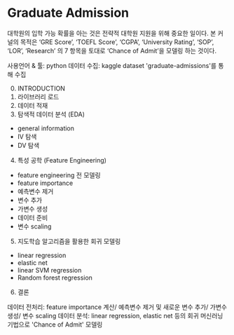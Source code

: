 # Graduate Admission

대학원의 입학 가능 확률을 아는 것은 전략적 대학원 지원을 위해 중요한 일이다. 
본 커널의 목적은 ‘GRE Score’, ‘TOEFL Score’, ‘CGPA’, ‘University Rating’, ‘SOP’, ‘LOR’, ‘Research’ 의 7 항목을 토대로 ‘Chance of Admit’을 모델링 하는 것이다.

사용언어 & 툴: python
데이터 수집: kaggle dataset 'graduate-admissions'를 통해 수집

0. INTRODUCTION
1. 라이브러리 로드
2. 데이터 적재
3. 탐색적 데이터 분석 (EDA)
- general information
- IV 탐색
- DV 탐색
4. 특성 공학 (Feature Engineering)
- feature engineering 전 모델링
- feature importance 
- 예측변수 제거
- 변수 추가
- 가변수 생성
- 데이터 준비
- 변수 scaling
5. 지도학습 알고리즘을 활용한 회귀 모델링
- linear regression
- elastic net
- linear SVM regression
- Random forest regression
6. 결론

데이터 전처리: feature importance 계산/ 예측변수 제거 및 새로운 변수 추가/ 가변수 생성/ 변수 scaling
데이터 분석: linear regression, elastic net 등의 회귀 머신러닝 기법으로 'Chance of Admit' 모델링


